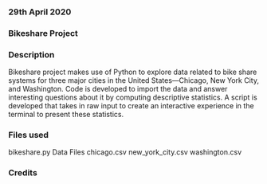 ### 29th April 2020


### Bikeshare Project


### Description
Bikeshare project makes use of Python to explore data related to bike share systems for three major cities in the United States—Chicago, New York City, and Washington. Code is developed to import the data and answer interesting questions about it by computing descriptive statistics. A script is developed that takes in raw input to create an interactive experience in the terminal to present these statistics.

### Files used
bikeshare.py
Data Files
chicago.csv
new_york_city.csv
washington.csv

### Credits
